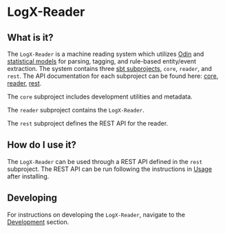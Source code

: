 # LogX-Reader

## What is it?

The `LogX-Reader` is a machine reading system which utilizes [Odin](https://github.com/clu-ling/odin-tutorial) and [statistical models](http://clulab.github.io/processors/metal.html) for parsing, tagging, and rule-based entity/event extraction. The system contains three [sbt subprojects](https://www.scala-sbt.org/1.x/docs/Multi-Project.html), `core`, `reader`, and `rest`. The API documentation for each subproject can be found here: [core](./api/core/index.html), [reader](./api/reader/index.html), [rest](./api/rest/index.html).

The `core` subproject includes development utilities and metadata.

The `reader` subproject contains the `LogX-Reader`.

The `rest` subproject defines the REST API for the reader.

## How do I use it?

The `LogX-Reader` can be used through a REST API defined in the `rest` subproject. The REST API can be run following the instructions in [Usage](./tutorial.md) after installing.

## Developing

For instructions on developing the `LogX-Reader`, navigate to the [Development](./dev/install.md) section.
